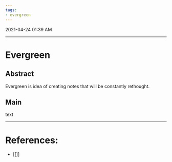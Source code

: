 ```yaml
---
tags:
- evergreen
---
```

2021-04-24 01:39 AM
***

# Evergreen
## Abstract
Evergreen is idea of creating notes that will be constantly rethought. 
## Main
text

***

# References:
- [[]]

 
